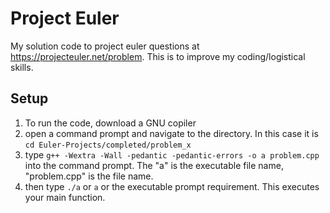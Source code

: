 # Project Euler
My solution code to project euler questions at https://projecteuler.net/problem. This is to improve my coding/logistical skills.

## Setup
1. To run the code, download a GNU copiler
2. open a command prompt and navigate to the directory. In this case it is ```cd Euler-Projects/completed/problem_x```
3. type ```g++ -Wextra -Wall -pedantic -pedantic-errors -o a problem.cpp``` into the command prompt. The "a" is the executable file name, "problem.cpp" is the file name.
4. then type ```./a``` or ```a``` or the executable prompt requirement. This executes your main function.